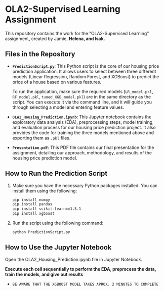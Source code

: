 # OLA2-Supervised Learning Assignment

This repository contains the work for the "OLA2-Supervised Learning" assignment, created by Jamie, **Helena, and Isak.**

## Files in the Repository

- **`PredictionScript.py`**: This Python script is the core of our housing price prediction application. It allows users to select between three different models (Linear Regression, Random Forest, and XGBoost) to predict the price of a house based on various features.
  
  To run the application, make sure the required models (`LR_model.pkl`, `RF_model.pkl`, `tuned_XGB_model.pkl`) are in the same directory as the script. You can execute it via the command line, and it will guide you through selecting a model and entering feature values.

- **`OLA2_Housing_Prediction.ipynb`**: This Jupyter notebook contains the exploratory data analysis (EDA), preprocessing steps, model training, and evaluation process for our housing price prediction project. It also provides the code for training the three models mentioned above and exporting them as `.pkl` files.

- **`Presentation.pdf`**: This PDF file contains our final presentation for the assignment, detailing our approach, methodology, and results of the housing price prediction model.

## How to Run the Prediction Script

1. Make sure you have the necessary Python packages installed. You can install them using the following:

   ```bash
   pip install numpy
   pip install pandas
   pip install scikit-learn==1.5.1
   pip install xgboost

2. Run the script using the following command:
    ```bash
    python PredictionScript.py

## How to Use the Jupyter Notebook
Open the OLA2_Housing_Prediction.ipynb file in Jupyter Notebook.

**Execute each cell sequentially to perform the EDA, preprocess the data, train the models, and give out results**
- `BE AWARE THAT THE XGBOOST MODEL TAKES APROX. 2 MINUTES TO COMPLETE`
